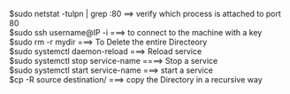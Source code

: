 $sudo netstat -tulpn | grep :80  ==> verify which process is attached to port 80 <br>
$sudo ssh username@IP -i ===> to connect to the machine with a key <br>
$sudo rm -r mydir  ===> To Delete the entire Directeory <br>
$sudo systemctl daemon-reload  ===> Reload service <br>
$sudo systemctl stop service-name  ====> Stop a service <br>
$sudo systemctl start service-name  ===> start a service <br>
$cp -R source destination/  ===> copy the Directory in a recursive way
